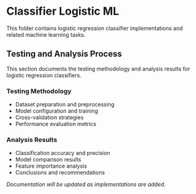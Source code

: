 # Classifier Logistic ML

This folder contains logistic regression classifier implementations and related machine learning tasks.

## Testing and Analysis Process

This section documents the testing methodology and analysis results for logistic regression classifiers.

### Testing Methodology
- Dataset preparation and preprocessing
- Model configuration and training
- Cross-validation strategies
- Performance evaluation metrics

### Analysis Results
- Classification accuracy and precision
- Model comparison results
- Feature importance analysis
- Conclusions and recommendations

*Documentation will be updated as implementations are added.*